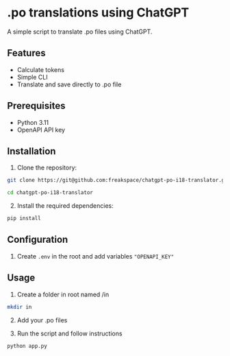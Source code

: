 # .po translations using ChatGPT

A simple script to translate .po files using ChatGPT.

## Features

- Calculate tokens
- Simple CLI
- Translate and save directly to .po file

## Prerequisites

- Python 3.11
- OpenAPI API key

## Installation

1. Clone the repository:

```bash
git clone https://git@github.com:freakspace/chatgpt-po-i18-translator.git
```

```bash
cd chatgpt-po-i18-translator
```

2. Install the required dependencies:

```bash
pip install
```

## Configuration

1. Create `.env` in the root and add variables `"OPENAPI_KEY"`

## Usage

1. Create a folder in root named /in

```bash
mkdir in
```

2. Add your .po files

3. Run the script and follow instructions

```bash
python app.py
```
